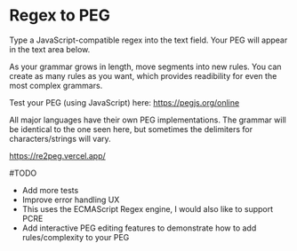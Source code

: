 # Regex to PEG

Type a JavaScript-compatible regex into the text field. Your PEG will appear in the text area below.

As your grammar grows in length, move segments into new rules. You can create as many rules as you want, which provides readibility for even the most complex grammars.

Test your PEG (using JavaScript) here: https://pegjs.org/online

All major languages have their own PEG implementations. The grammar will be identical to the one seen here, but sometimes the delimiters for characters/strings will vary.

https://re2peg.vercel.app/

#TODO
* Add more tests
* Improve error handling UX
* This uses the ECMAScript Regex engine, I would also like to support PCRE
* Add interactive PEG editing features to demonstrate how to add rules/complexity to your PEG